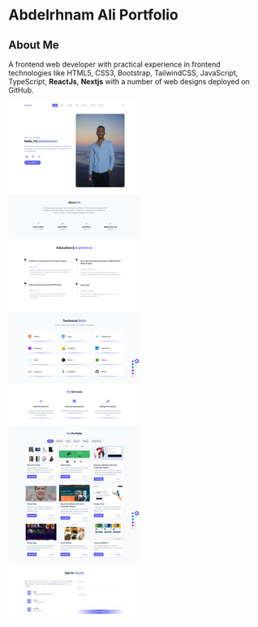 # Abdelrhnam Ali Portfolio

## About Me

A frontend web developer with practical experience in frontend
technologies like HTML5, CSS3, Bootstrap, TailwindCSS, JavaScript,
TypeScript, **ReactJs**, **Nextjs** with a number of web designs deployed on
GitHub.

![Home Page](public/Abdelrhman.png)
